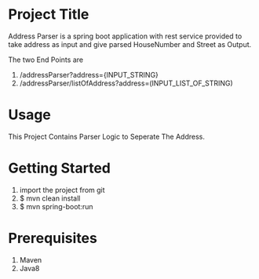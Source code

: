 # Project Title
Address Parser is a spring boot application with rest service provided to take address as input and give parsed HouseNumber and Street as Output.

The two End Points are
1. /addressParser?address={INPUT_STRING}
2. /addressParser/listOfAddress?address=(INPUT_LIST_OF_STRING)

# Usage
This Project Contains Parser Logic to Seperate The Address.

# Getting Started
1. import the project from git
2. $ mvn clean install
3. $ mvn spring-boot:run

# Prerequisites
1. Maven
2. Java8

